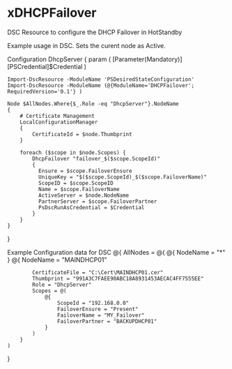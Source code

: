 # xDHCPFailover

DSC Resource to configure the DHCP Failover in HotStandby

Example usage in DSC.
Sets the curent node as Active.

Configuration DhcpServer
{
    param (
        [Parameter(Mandatory)]
        [PSCredential]$Credential
    )


    Import-DscResource -ModuleName 'PSDesiredStateConfiguration'
    Import-DscResource -ModuleName (@{ModuleName='DHCPFailover'; RequiredVersion='0.1'} )

    Node $AllNodes.Where{$_.Role -eq "DhcpServer"}.NodeName
    {
        # Certificate Management
        LocalConfigurationManager 
        {
            CertificateId = $node.Thumbprint
        }
        
		foreach ($scope in $node.Scopes) {
			DhcpFailover "failover_$($scope.ScopeId)"
			{
			  Ensure = $scope.FailoverEnsure
			  UniqueKey = "$($scope.ScopeId)_$($scope.FailoverName)"
			  ScopeID = $scope.ScopeID
			  Name = $scope.FailoverName
			  ActiveServer = $node.NodeName
			  PartnerServer = $scope.FailoverPartner
			  PsDscRunAsCredential = $Credential
			}
		}
	}
}


Example Configuration data for DSC
@{
    AllNodes = @(
        @{
            NodeName = "*"            
        }
        @{
            NodeName = "MAINDHCP01"
            
            CertificateFile = "C:\Cert\MAINDHCP01.cer"
            Thumbprint = "991A3C7FAEE90ABC18A8931453AECAC4FF7555EE"            
            Role = "DhcpServer"
            Scopes = @(
                @{
					ScopeId = "192.168.0.0"                    
                    FailoverEnsure = "Present"
					FailoverName = "MY_Failover"
					FailoverPartner = "BACKUPDHCP01"
                }                
            )            
        }    
    )
}
